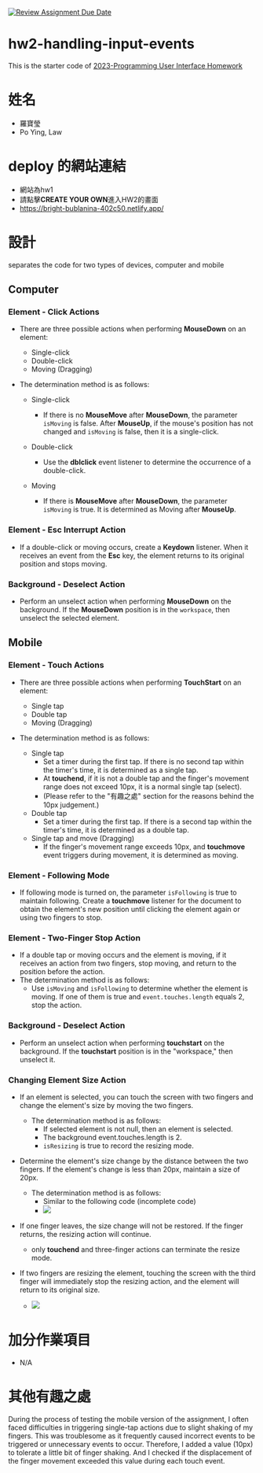 [![Review Assignment Due Date](https://classroom.github.com/assets/deadline-readme-button-8d59dc4de5201274e310e4c54b9627a8934c3b88527886e3b421487c677d23eb.svg)](https://classroom.github.com/a/vtMjwcap)
# hw2-handling-input-events
This is the starter code of [2023-Programming User Interface Homework](https://hackmd.io/@akairisu/HkUibgmx3)


# 姓名
- 羅寶瑩
- Po Ying, Law

# deploy 的網站連結
- 網站為hw1
- 請點擊**CREATE YOUR OWN**進入HW2的畫面
- https://bright-bublanina-402c50.netlify.app/

# 設計
separates the code for two types of devices, computer and mobile

## Computer
### Element - Click Actions
- There are three possible actions when performing **MouseDown** on an element:
    - Single-click
    - Double-click
    - Moving (Dragging)

- The determination method is as follows:
    - Single-click
        - If there is no **MouseMove** after **MouseDown**, the parameter `isMoving` is false. After **MouseUp**, if the mouse's position has not changed and `isMoving` is false, then it is a single-click.

    - Double-click
        - Use the **dblclick** event listener to determine the occurrence of a double-click.
    - Moving
        - If there is **MouseMove** after **MouseDown**, the parameter `isMoving` is true. It is determined as Moving after **MouseUp**.

### Element - Esc Interrupt Action
- If a double-click or moving occurs, create a **Keydown** listener. When it receives an event from the **Esc** key, the element returns to its original position and stops moving.


### Background - Deselect Action
- Perform an unselect action when performing **MouseDown** on the background. If the **MouseDown** position is in the `workspace`, then unselect the selected element.


## Mobile
### Element - Touch Actions
- There are three possible actions when performing **TouchStart** on an element:
    - Single tap
    - Double tap
    - Moving (Dragging)

- The determination method is as follows:
    - Single tap
        - Set a timer during the first tap. If there is no second tap within the timer's time, it is determined as a single tap.
        - At **touchend**, if it is not a double tap and the finger's movement range does not exceed 10px, it is a normal single tap (select).
        - (Please refer to the "有趣之處" section for the reasons behind the 10px judgement.)
    - Double tap
        - Set a timer during the first tap. If there is a second tap within the timer's time, it is determined as a double tap.
    - Single tap and move (Dragging)
        - If the finger's movement range exceeds 10px, and **touchmove** event triggers during movement, it is determined as moving.

### Element - Following Mode
- If following mode is turned on, the parameter `isFollowing` is true to maintain following. Create a **touchmove** listener for the document to obtain the element's new position until clicking the element again or using two fingers to stop.

### Element - Two-Finger Stop Action
- If a double tap or moving occurs and the element is moving, if it receives an action from two fingers, stop moving, and return to the position before the action.
- The determination method is as follows:
    - Use `isMoving` and `isFollowing` to determine whether the element is moving. If one of them is true and `event.touches.length` equals 2, stop the action.



### Background - Deselect Action
- Perform an unselect action when performing **touchstart** on the background. If the **touchstart** position is in the "workspace," then unselect it.

### Changing Element Size Action
- If an element is selected, you can touch the screen with two fingers and change the element's size by moving the two fingers.
    - The determination method is as follows:
        - If selected element is not null, then an element is selected.
        - The background event.touches.length is 2.
        - `isResizing` is true to record the resizing mode.
        
- Determine the element's size change by the distance between the two fingers. If the element's change is less than 20px, maintain a size of 20px.
    - The determination method is as follows:
        - Similar to the following code (incomplete code)
        - ![](https://i.imgur.com/NsypDdr.png)
- If one finger leaves, the size change will not be restored. If the finger returns, the resizing action will continue.
    - only **touchend** and three-finger actions can terminate the resize mode.
    
- If two fingers are resizing the element, touching the screen with the third finger will immediately stop the resizing action, and the element will return to its original size.
    - ![](https://i.imgur.com/MbORI11.png)



# 加分作業項目
- N/A

# 其他有趣之處
During the process of testing the mobile version of the assignment, I often faced difficulties in triggering single-tap actions due to slight shaking of my fingers. This was troublesome as it frequently caused incorrect events to be triggered or unnecessary events to occur. Therefore, I added a value (10px) to tolerate a little bit of finger shaking. And I checked if the displacement of the finger movement exceeded this value during each touch event.
